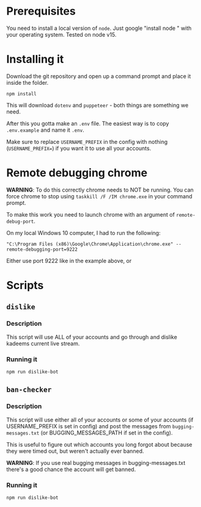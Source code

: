 # Prerequisites

You need to install a local version of `node`. Just google "install node <os>" with your operating system. Tested on node v15.

# Installing it

Download the git repository and open up a command prompt and place it inside the folder.

```
npm install
```

This will download `dotenv` and `puppeteer` - both things are something we need.

After this you gotta make an `.env` file. The easiest way is to copy `.env.example` and name it `.env`.

Make sure to replace `USERNAME_PREFIX` in the config with nothing (`USERNAME_PREFIX=`) if you want it to use all your accounts.

# Remote debugging chrome

**WARNING**: To do this correctly chrome needs to NOT be running. You can force chrome to stop using `taskkill /F /IM chrome.exe` in your command prompt.

To make this work you need to launch chrome with an argument of `remote-debug-port`.

On my local Windows 10 computer, I had to run the following:

```
"C:\Program Files (x86)\Google\Chrome\Application\chrome.exe" --remote-debugging-port=9222
```

Either use port 9222 like in the example above, or 

# Scripts

## `dislike`

### Description

This script will use ALL of your accounts and go through and dislike kadeems current live stream.

### Running it

```
npm run dislike-bot
```

## `ban-checker`

### Description

This script will use either all of your accounts or some of your accounts (if USERNAME_PREFIX is set in config) and post the messages from `bugging-messages.txt` (or BUGGING_MESSAGES_PATH if set in the config).

This is useful to figure out which accounts you long forgot about because they were timed out, but weren't actually ever banned.

**WARNING**: If you use real bugging messages in bugging-messages.txt there's a good chance the account will get banned.

### Running it

```
npm run dislike-bot
```
